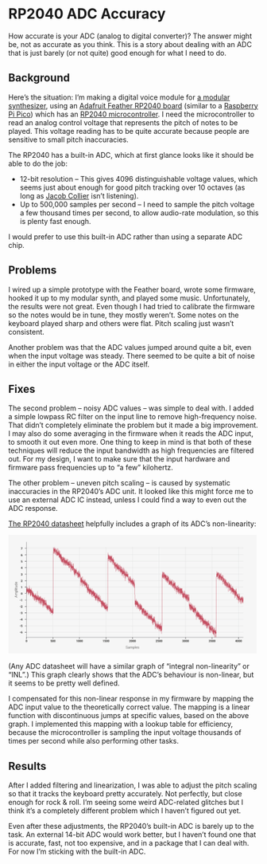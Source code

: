 # RP2040 ADC Accuracy

How accurate is your ADC (analog to digital converter)? The answer might be, not as accurate as you think. This is a story about dealing with an ADC that is just barely (or not quite) good enough for what I need to do.

## Background

Here’s the situation: I’m making a digital voice module for [a modular synthesizer](/Synth/), using an [Adafruit Feather RP2040 board](https://learn.adafruit.com/adafruit-feather-rp2040-pico) (similar to a [Raspberry Pi Pico](https://www.raspberrypi.com/products/raspberry-pi-pico/)) which has an [RP2040 microcontroller](https://www.raspberrypi.com/documentation/microcontrollers/rp2040.html). I need the microcontroller to read an analog control voltage that represents the pitch of notes to be played. This voltage reading has to be quite accurate because people are sensitive to small pitch inaccuracies.

The RP2040 has a built-in ADC, which at first glance looks like it should be able to do the job:

- 12-bit resolution – This gives 4096 distinguishable voltage values, which seems just about enough for good pitch tracking over 10 octaves (as long as [Jacob Collier](https://www.facebook.com/JCollierMusic/videos/microtonal-games/1887701781318139/) isn’t listening).
- Up to 500,000 samples per second – I need to sample the pitch voltage a few thousand times per second, to allow audio-rate modulation, so this is plenty fast enough.

I would prefer to use this built-in ADC rather than using a separate ADC chip.

## Problems

I wired up a simple prototype with the Feather board, wrote some firmware, hooked it up to my modular synth, and played some music. Unfortunately, the results were not great. Even though I had tried to calibrate the firmware so the notes would be in tune, they mostly weren’t. Some notes on the keyboard played sharp and others were flat. Pitch scaling just wasn’t consistent.

Another problem was that the ADC values jumped around quite a bit, even when the input voltage was steady. There seemed to be quite a bit of noise in either the input voltage or the ADC itself.

## Fixes

The second problem – noisy ADC values – was simple to deal with. I added a simple lowpass RC filter on the input line to remove high-frequency noise. That didn’t completely eliminate the problem but it made a big improvement. I may also do some averaging in the firmware when it reads the ADC input, to smooth it out even more. One thing to keep in mind is that both of these techniques will reduce the input bandwidth as high frequencies are filtered out. For my design, I want to make sure that the input hardware and firmware pass frequencies up to “a few” kilohertz.

The other problem – uneven pitch scaling – is caused by systematic inaccuracies in the RP2040’s ADC unit. It looked like this might force me to use an external ADC IC instead, unless I could find a way to even out the ADC response.

[The RP2040 datasheet](https://datasheets.raspberrypi.com/pico/pico-datasheet.pdf) helpfully includes a graph of its ADC’s non-linearity:

<img src="rp2040-adc-inl.png" width=500px>

(Any ADC datasheet will have a similar graph of “integral non-linearity” or “INL”.) This graph clearly shows that the ADC’s behaviour is non-linear, but it seems to be pretty well defined.

I compensated for this non-linear response in my firmware by mapping the ADC input value to the theoretically correct value. The mapping is a linear function with discontinuous jumps at specific values, based on the above graph. I implemented this mapping with a lookup table for efficiency, because the microcontroller is sampling the input voltage thousands of times per second while also performing other tasks.

## Results

After I added filtering and linearization, I was able to adjust the pitch scaling so that it tracks the keyboard pretty accurately. Not perfectly, but close enough for rock & roll. I’m seeing some weird ADC-related glitches but I think it’s a completely different problem which I haven’t figured out yet.

Even after these adjustments, the RP2040’s built-in ADC is barely up to the task. An external 14-bit ADC would work better, but I haven’t found one that is accurate, fast, not too expensive, and in a package that I can deal with. For now I’m sticking with the built-in ADC.
